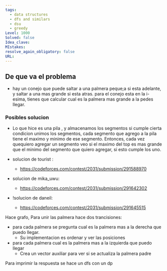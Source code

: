 ```yaml
---
tags:
  - data structures
  - dfs and similars
  - dsu
  - greedy
Level: 1000
Solved: false 
Idea_clave: 
MIstakes: 
resolve_again_obligatory: false
URL: 
---
```


## De que va el problema

- hay un conejo que puede saltar a una palmera peque;a si esta adelante, y saltar a una mas grande si esta atras. para el conejo esta en la i-esima, tienes que calcular cual es la palmera mas grande a la pedes llegar.

### Posibles solucion

- Lo que hice es una pila , y almacenamos los segmentos si cumple cierta condicion unimos los segmentos, cada segmento que agrego a la pila tiene el maximo y minimo de ese segmento. Entonces, cada vez quequiero agregar un segmento veo si el maximo del top es mas grande que el minimo del segmento que quiero agregar, si esto cumple los uno.



- solucion de tourist :
  - https://codeforces.com/contest/2031/submission/291588970
- solucion de mika_uwu:
  - https://codeforces.com/contest/2031/submission/291642302
- !solucion de daneil:
  - https://codeforces.com/contest/2031/submission/291645515
  
Hace grafo, Para unir las palmera hace dos trancisiones:
  - para cada palmera se pregunta cual es la palmera mas a la derecha que puedo llegar.
      - Su implementacion es ordenar y ver las posiciones
  - para cada palmera cual es la palmera mas a la izquierda que puedo llegar
      - Crea un vector auxiliar para ver si se actualiza la palmera padre

Para imprimir la respuesta se hace un dfs con un dp



